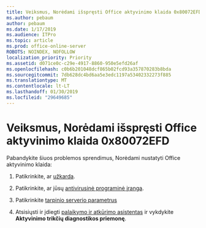 ```yaml
---
title: Veiksmus, Norėdami išspręsti Office aktyvinimo klaida 0x80072EFD
ms.author: pebaum
author: pebaum
ms.date: 1/17/2019
ms.audience: ITPro
ms.topic: article
ms.prod: office-online-server
ROBOTS: NOINDEX, NOFOLLOW
localization_priority: Priority
ms.assetid: d071ce0c-c29e-4917-8860-950e5efd26af
ms.openlocfilehash: c0b6b201048dcf865b02fcd93a357870283b8bda
ms.sourcegitcommit: 7db628dc4bd6aa5e3edc1197a53402332273f885
ms.translationtype: MT
ms.contentlocale: lt-LT
ms.lasthandoff: 01/30/2019
ms.locfileid: "29649685"
---
```

# <a name="steps-to-resolve-office-activation-error-0x80072efd"></a>Veiksmus, Norėdami išspręsti Office aktyvinimo klaida 0x80072EFD


Pabandykite šiuos problemos sprendimus, Norėdami nustatyti Office aktyvinimo klaida:
  
1. Patikrinkite, ar [užkarda](https://support.office.com/article/0d23d3c0-c19c-4b2f-9845-5344fedc4380#BKMK_CheckFirewall).
    
2. Patikrinkite, ar jūsų [antivirusinė programinė įranga](https://support.office.com/article/0d23d3c0-c19c-4b2f-9845-5344fedc4380#BKMK_CheckAV).
    
3. Patikrinkite [tarpinio serverio parametrus](https://support.office.com/article/0d23d3c0-c19c-4b2f-9845-5344fedc4380#BKMK_CheckProxy)
    
4. Atsisiųsti ir įdiegti [palaikymo ir atkūrimo asistentas](https://aka.ms/SARA-OfficeActivation-Alchemy) ir vykdykite **Aktyvinimo trikčių diagnostikos priemonę**.
    

